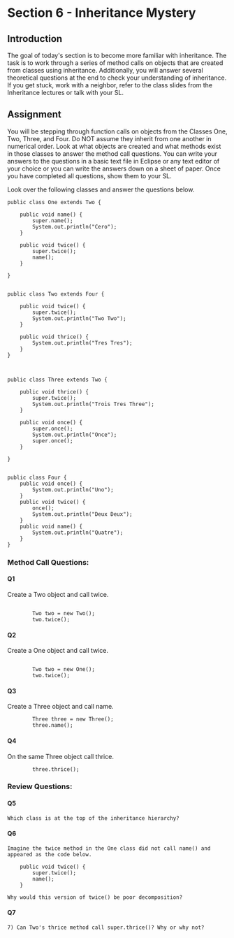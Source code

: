 # Section 6 - Inheritance Mystery 

## Introduction 
The goal of today's section is to become more familiar with inheritance. 
The task is to work through a series of method calls on objects that are 
created from classes using inheritance. Additionally, you will answer 
several theoretical questions at the end to check your understanding of 
inheritance. If you get stuck, work with a neighbor, refer to the class 
slides from the Inheritance lectures or talk with your SL. 

## Assignment
You will be stepping through function calls on objects from the Classes 
One, Two, Three, and Four. Do NOT assume they inherit from one another in 
numerical order. Look at what objects are created and what methods exist 
in those classes to answer the method call questions. You can write your 
answers to the questions in a basic text file in Eclipse or any text editor 
of your choice or you can write the answers down on a sheet of paper. Once
you have completed all questions, show them to your SL.  

Look over the following classes and answer the questions below. 

```
public class One extends Two {
	
	public void name() {
		super.name();
		System.out.println("Cero");
	}
	
	public void twice() {
		super.twice();
		name(); 
	}

}

```
```

public class Two extends Four {
	
	public void twice() {
		super.twice(); 
		System.out.println("Two Two");
	}
	
	public void thrice() {
		System.out.println("Tres Tres");
	}
}

```
```


public class Three extends Two {

	public void thrice() {
		super.twice(); 
		System.out.println("Trois Tres Three");
	}
	
	public void once() {
		super.once();
		System.out.println("Once");
		super.once();
	}

}

```
```

public class Four {
	public void once() {
		System.out.println("Uno");
	}
	public void twice() {
		once(); 
		System.out.println("Deux Deux");
	}
	public void name() {
		System.out.println("Quatre");
	}
}

```
### Method Call Questions: 

#### Q1 
Create a Two object and call twice. 

```

		Two two = new Two(); 
		two.twice(); 

```

#### Q2
Create a One object and call twice. 

```

		Two two = new One(); 
		two.twice(); 

```

#### Q3 
Create a Three object and call name. 

```
		Three three = new Three(); 
		three.name();
```

#### Q4 
On the same Three object call thrice. 

```
		three.thrice();
```


### Review Questions:

#### Q5 

```
Which class is at the top of the inheritance hierarchy? 
```

#### Q6 

```
Imagine the twice method in the One class did not call name() and appeared as the code below. 

	public void twice() {
		super.twice();
		name(); 
	}

Why would this version of twice() be poor decomposition? 
```

#### Q7 

```
7) Can Two's thrice method call super.thrice()? Why or why not? 
```



